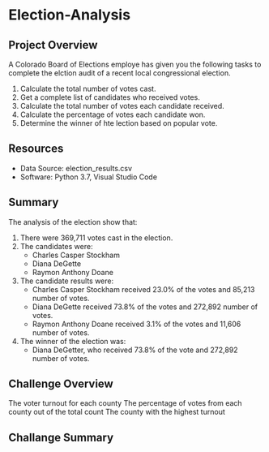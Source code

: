 # Election-Analysis

## Project Overview
A Colorado Board of Elections employe has given you the following tasks to complete the elction audit of a recent local congressional election. 

1. Calculate the total number of votes cast. 
2. Get a complete list of candidates who received votes. 
3. Calculate the total number of votes each candidate received. 
4. Calculate the percentage of votes each candidate won. 
5. Determine the winner of hte lection based on popular vote. 

## Resources
- Data Source: election_results.csv
- Software: Python 3.7, Visual Studio Code

## Summary
The analysis of the election show that: 
1. There were 369,711 votes cast in the election.
2. The candidates were: 
    - Charles Casper Stockham
    - Diana DeGette
    - Raymon Anthony Doane
3. The candidate results were: 
    - Charles Casper Stockham received 23.0% of the votes and 85,213 number of votes. 
    - Diana DeGette received 73.8% of the votes and 272,892 number of votes. 
    - Raymon Anthony Doane received 3.1% of the votes and 11,606 number of votes. 
4. The winner of the election was: 
    - Diana DeGetter, who received 73.8% of the vote and 272,892 number of votes. 

## Challenge Overview
The voter turnout for each county
The percentage of votes from each county out of the total count
The county with the highest turnout
## Challange Summary
